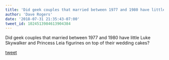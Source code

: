 ```yaml
---
title: 'Did geek couples that married between 1977 and 1980 have little Luke...'
author: 'Dave Rogers'
date: '2018-07-31 21:35:43-07:00'
tweet_id: 1024513984613904384
---
```

Did geek couples that married between 1977 and 1980 have little Luke Skywalker and Princess Leia figurines on top of their wedding cakes?

[tweet](https://twitter.com/yukondude/status/1024513984613904384)